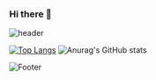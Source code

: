 ### Hi there 👋

<!--
**yujeong811/yujeong811** is a ✨ _special_ ✨ repository because its `README.md` (this file) appears on your GitHub profile.

Here are some ideas to get you started:

- 🔭 I’m currently working on ...
- 🌱 I’m currently learning ...
- 👯 I’m looking to collaborate on ...
- 🤔 I’m looking for help with ...
- 💬 Ask me about ...
- 📫 How to reach me: ...
- 😄 Pronouns: ...
- ⚡ Fun fact: ...
-->
![header](https://capsule-render.vercel.app/api?type=waving&color=auto&height=200&section=header&text=⚡%20웹개발자%20이유정입니다%20⚡&fontSize=40)

[![Top Langs](https://github-readme-stats.vercel.app/api/top-langs/?username=yujeong811&layout=compact)](https://github.com/yujeong811/github-readme-stats)
![Anurag's GitHub stats](https://github-readme-stats.vercel.app/api?username=yujeong811&show_icons=true&theme=radical)

![Footer](https://capsule-render.vercel.app/api?type=waving&color=auto&height=150&section=footer)
